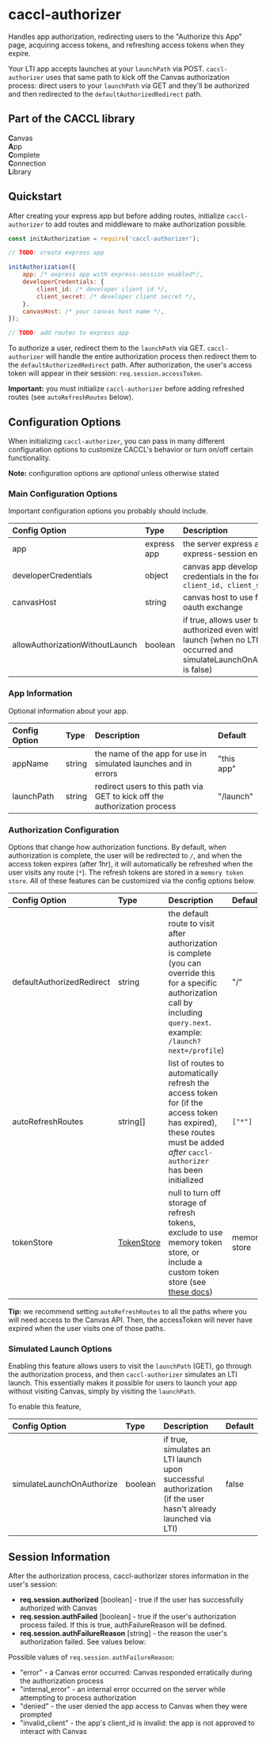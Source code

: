 # caccl-authorizer

Handles app authorization, redirecting users to the "Authorize this App" page, acquiring access tokens, and refreshing access tokens when they expire.

Your LTI app accepts launches at your `launchPath` via POST. `caccl-authorizer` uses that same path to kick off the Canvas authorization process: direct users to your `launchPath` via GET and they'll be authorized and then redirected to the `defaultAuthorizedRedirect` path.

## Part of the CACCL library
**C**anvas  
**A**pp  
**C**omplete  
**C**onnection  
**L**ibrary

## Quickstart

After creating your express app but before adding routes, initialize `caccl-authorizer` to add routes and middleware to make authorization possible.

```js
const initAuthorization = require('caccl-authorizer');

// TODO: create express app

initAuthorization({
    app: /* express app with express-session enabled*/,
    developerCredentials: {
        client_id: /* developer client id */,
        client_secret: /* developer client secret */,
    },
    canvasHost: /* your canvas host name */,
});

// TODO: add routes to express app
```

To authorize a user, redirect them to the `launchPath` via GET. `caccl-authorizer` will handle the entire authorization process then redirect them to the `defaultAuthorizedRedirect` path. After authorization, the user's access token will appear in their session: `req.session.accessToken`.

**Important:** you must initialize `caccl-authorizer` before adding refreshed routes (see `autoRefreshRoutes` below).

## Configuration Options

When initializing `caccl-authorizer`, you can pass in many different configuration options to customize CACCL's behavior or turn on/off certain functionality.

**Note:** configuration options are _optional_ unless otherwise stated

### Main Configuration Options

Important configuration options you probably should include.

Config Option | Type | Description | Default/Required
:--- | :--- | :--- | :---
app | express app | the server express app with express-session enabled | **required**
developerCredentials | object | canvas app developer credentials in the form: `{ client_id, client_secret }` | **required**
canvasHost | string | canvas host to use for oauth exchange | canvas.instructure.com
allowAuthorizationWithoutLaunch | boolean | if true, allows user to be authorized even without a launch (when no LTI launch occurred and simulateLaunchOnAuthorize is false) | false

### App Information

Optional information about your app.

Config Option | Type | Description | Default
:--- | :--- | :--- | :---
appName | string | the name of the app for use in simulated launches and in errors | "this app"
launchPath | string | redirect users to this path via GET to kick off the authorization process | "/launch"

### Authorization Configuration

Options that change how authorization functions. By default, when authorization is complete, the user will be redirected to `/`, and when the access token expires (after 1hr), it will automatically be refreshed when the user visits any route (`*`). The refresh tokens are stored in a `memory token store`. All of these features can be customized via the config options below.

Config Option | Type | Description | Default
:--- | :--- | :--- | :---
defaultAuthorizedRedirect | string | the default route to visit after authorization is complete (you can override this for a specific authorization call by including `query.next`. example: `/launch?next=/profile`) | "/"
autoRefreshRoutes | string[] | list of routes to automatically refresh the access token for (if the access token has expired), these routes must be added _after_ `caccl-authorizer` has been initialized | `["*"]`
tokenStore | [TokenStore](https://github.com/harvard-edtech/caccl-authorizer/blob/master/docs/TokenStore.md) | null to turn off storage of refresh tokens, exclude to use memory token store, or include a custom token store (see [these docs](https://github.com/harvard-edtech/caccl-authorizer/blob/master/docs/TokenStore.md)) | memory store

**Tip:** we recommend setting `autoRefreshRoutes` to all the paths where you will need access to the Canvas API. Then, the accessToken will never have expired when the user visits one of those paths.

### Simulated Launch Options

Enabling this feature allows users to visit the `launchPath` (GET), go through the authorization process, and then `caccl-authorizer` simulates an LTI launch. This essentially makes it possible for users to launch your app without visiting Canvas, simply by visiting the `launchPath`.

To enable this feature,

Config Option | Type | Description | Default
:--- | :--- | :--- | :---
simulateLaunchOnAuthorize | boolean | if true, simulates an LTI launch upon successful authorization (if the user hasn't already launched via LTI) | false

## Session Information

After the authorization process, caccl-authorizer stores information in the user's session:

- **req.session.authorized**  [boolean] - true if the user has successfully authorized with Canvas
- **req.session.authFailed** [boolean] - true if the user's authorization process failed. If this is true, authFailureReason will be defined.
- **req.session.authFailureReason** [string] - the reason the user's authorization failed. See values below:

Possible values of `req.session.authFailureReason`:

- "error" - a Canvas error occurred: Canvas responded erratically during the authorization process
- "internal_error" - an internal error occurred on the server while attempting to process authorization
- "denied" - the user denied the app access to Canvas when they were prompted
- "invalid_client" - the app's client_id is invalid: the app is not approved to interact with Canvas